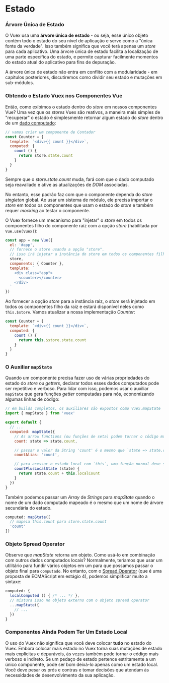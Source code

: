 # Estado

### Árvore Única de Estado

O Vuex usa uma **árvore única de estado** - ou seja, esse único objeto contém todo o estado do seu nível de aplicação e serve como a "única fonte da verdade". Isso também significa que você terá apenas um _store_ para cada aplicativo. Uma árvore única de estado facilita a localização de uma parte específica do estado, e permite capturar facilmente momentos do estado atual do aplicativo para fins de depuração.

A árvore única de estado não entra em conflito com a modularidade - em capítulos posteriores, discutiremos como dividir seu estado e mutações em sub-módulos.

### Obtendo o Estado Vuex nos Componentes Vue

Então, como exibimos o estado dentro do _store_ em nossos componentes Vue? Uma vez que os _stores_ Vuex são reativos, a maneira mais simples de "recuperar" o estado é simplesmente retornar algum estado do _store_ dentro de um [dado computado](https://br.vuejs.org/v2/guide/computed.html):

``` js
// vamos criar um componente de Contador
const Counter = {
  template: `<div>{{ count }}</div>`,
  computed: {
    count () {
      return store.state.count
    }
  }
}
```

Sempre que o _store.state.count_ muda, fará com que o dado computado seja reavaliado e ative as atualizações de _DOM_ associadas.

No entanto, esse padrão faz com que o componente dependa do _store_ _singleton_ global. Ao usar um sistema de módulo, ele precisa importar o _store_ em todos os componentes que usam o estado do _store_ e também requer _mocking_ ao testar o componente.

O Vuex fornece um mecanismo para "injetar" o _store_ em todos os componentes filho do componente raiz com a opção _store_ (habilitada por `Vue.use(Vuex)`):

``` js
const app = new Vue({
  el: '#app',
  // fornece o store usando a opção "store".
  // isso irá injetar a instância do store em todos os componentes filhos.
  store,
  components: { Counter },
  template: `
    <div class="app">
      <counter></counter>
    </div>
  `
})
```

Ao fornecer a opção _store_ para a instância raiz, o _store_ será injetado em todos os componentes filho da raiz e estará disponível neles como `this.$store`. Vamos atualizar a nossa implementação _Counter_:

``` js
const Counter = {
  template: `<div>{{ count }}</div>`,
  computed: {
    count () {
      return this.$store.state.count
    }
  }
}
```

### O Auxiliar `mapState`

Quando um componente precisa fazer uso de várias propriedades do estado do _store_ ou _getters_, declarar todos esses dados computados pode ser repetitivo e verboso. Para lidar com isso, podemos usar o auxiliar `mapState` que gera funções _getter_ computadas para nós, economizando algumas linhas de código:

``` js
// em builds completos, os auxiliares são expostos como Vuex.mapState
import { mapState } from 'vuex'

export default {
  // ...
  computed: mapState({
    // As arrow functions (ou funções de seta) podem tornar o código muito sucinto!
    count: state => state.count,

    // passar o valor da String 'count' é o mesmo que `state => state.count`
    countAlias: 'count',

    // para acessar o estado local com `this`, uma função normal deve ser usada
    countPlusLocalState (state) {
      return state.count + this.localCount
    }
  })
}
```

Também podemos passar um _Array_ de _Strings_ para _mapState_ quando o nome de um dado computado mapeado é o mesmo que um nome de árvore secundária do estado.

``` js
computed: mapState([
  // mapeia this.count para store.state.count
  'count'
])
```

### Objeto Spread Operator

Observe que _mapState_ retorna um objeto. Como usá-lo em combinação com outros dados computados locais? Normalmente, teríamos que usar um utilitário para fundir vários objetos em um para que possamos passar o objeto final para `computado`. No entanto, com o [Spread Operator](https://github.com/sebmarkbage/ecmascript-rest-spread) (que é uma proposta de ECMAScript em estágio 4), podemos simplificar muito a sintaxe:

``` js
computed: {
  localComputed () { /* ... */ },
  // mistura isso no objeto externo com o objeto spread operator
  ...mapState({
    // ...
  })
}
```

### Componentes Ainda Podem Ter Um Estado Local

O uso do Vuex não significa que você deve colocar **tudo** no estado do Vuex. Embora colocar mais estado no Vuex torna suas mutações de estado mais explícitas e depuráveis, às vezes também pode tornar o código mais verboso e indireto. Se um pedaço de estado pertence estritamente a um único componente, pode ser bom deixá-lo apenas como um estado local. Você deve pesar os prós e contras e tomar decisões que atendam às necessidades de desenvolvimento da sua aplicação.
